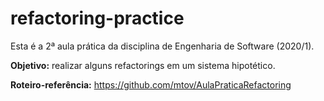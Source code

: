 # refactoring-practice

Esta é a 2ª aula prática da disciplina de Engenharia de Software (2020/1).

**Objetivo:** realizar alguns refactorings em um sistema hipotético.

**Roteiro-referência:** https://github.com/mtov/AulaPraticaRefactoring
